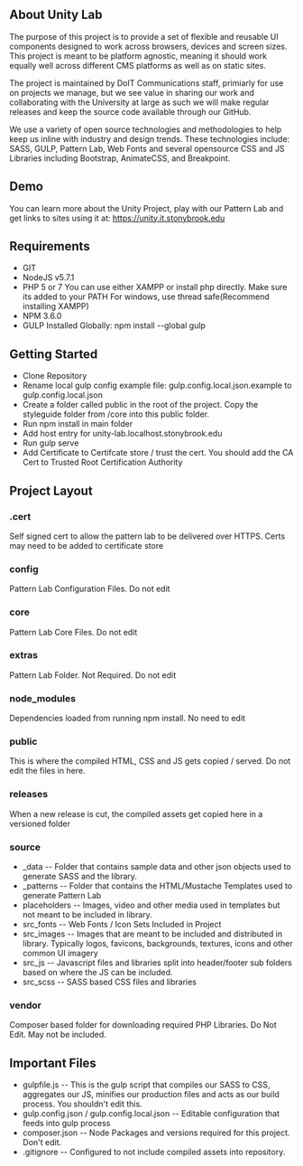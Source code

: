 ## About Unity Lab
The purpose of this project is to provide a set of flexible and reusable UI components designed to work across browsers, devices and screen sizes. This project is meant to be platform agnostic, meaning it should work equally well across different CMS platforms as well as on static sites.

The project is maintained by DoIT Communications staff, primiarly for use on projects we manage, but we see value in sharing our work and collaborating with the University at large as such we will make regular releases and keep the source code available through our GitHub.

We use a variety of open source technologies and methodologies to help keep us inline with industry and design trends. These technologies include: SASS, GULP, Pattern Lab, Web Fonts and several opensource CSS and JS Libraries including Bootstrap, AnimateCSS, and Breakpoint.

## Demo
You can learn more about the Unity Project, play with our Pattern Lab and get links to sites using it at: https://unity.it.stonybrook.edu

## Requirements

* GIT
* NodeJS v5.7.1
* PHP 5 or 7 You can use either XAMPP or install php directly. Make sure its added to your PATH For windows, use thread safe(Recommend installing XAMPP)
* NPM 3.6.0
* GULP Installed Globally: npm install --global gulp

## Getting Started

* Clone Repository
* Rename local gulp config example file: gulp.config.local.json.example to gulp.config.local.json
* Create a folder called public in the root of the project. Copy the styleguide folder from /core into this public folder.
* Run npm install in main folder
* Add host entry for unity-lab.localhost.stonybrook.edu
* Run gulp serve
* Add Certificate to Certifcate store / trust the cert.  You should add the CA Cert to Trusted Root Certification Authority



## Project Layout

### .cert
Self signed cert to allow the pattern lab to be delivered over HTTPS. Certs may need to be added to certificate store
### config
Pattern Lab Configuration Files. Do not edit
### core
Pattern Lab Core Files. Do not edit
### extras
Pattern Lab Folder. Not Required. Do not edit
### node_modules
Dependencies loaded from running npm install. No need to edit
### public
This is where the compiled HTML, CSS and JS gets copied / served. Do not edit the files in here.
### releases
When a new release is cut, the compiled assets get copied here in a versioned folder
### source
* \_data -- Folder that contains sample data and other json objects used to generate SASS and the library.
* \_patterns -- Folder that contains the HTML/Mustache Templates used to generate Pattern Lab
* placeholders -- Images, video and other media used in templates but not meant to be included in library.
* src_fonts -- Web Fonts / Icon Sets Included in Project
* src_images -- Images that are meant to be included and distributed in library. Typically logos, favicons, backgrounds, textures, icons and other common UI imagery
* src_js -- Javascript files and libraries split into header/footer sub folders based on where the JS can be included.
* src_scss -- SASS based CSS files and libraries
### vendor
Composer based folder for downloading required PHP Libraries. Do Not Edit. May not be included.

## Important Files

* gulpfile.js -- This is the gulp script that compiles our SASS to CSS, aggregates our JS, minifies our production files and acts as our build process. You shouldn't edit this.
* gulp.config.json / gulp.config.local.json -- Editable configuration that feeds into gulp process
* composer.json -- Node Packages and versions required for this project. Don't edit.
* .gitignore -- Configured to not include compiled assets into repository.
